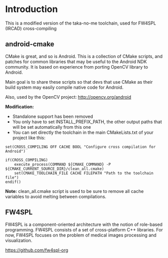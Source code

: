 # Introduction

This is a modified version of the taka-no-me toolchain, used for FW4SPL (IRCAD) cross-compiling

## android-cmake 
CMake is great, and so is Android. This is a collection of CMake scripts, and
patches for common libraries that may be useful to the Android NDK community.
It is based on experience from porting OpenCV library to Android.

Main goal is to share these scripts so that devs that use CMake as their build
system may easily compile native code for Android.

Also, used by the OpenCV project: http://opencv.org/android

**Modification:**
- Standalone support has been removed
- You only have to set INSTALL_PREFIX_PATH, the other output paths that will be set automatically from this one
- You can set directly the toolchain in the main CMakeLists.txt of your project like this:
```
set(CROSS_COMPILING OFF CACHE BOOL "Configure cross compilation for Android")

if(CROSS_COMPILING)
    execute_process(COMMAND ${CMAKE_COMMAND} -P ${CMAKE_CURRENT_SOURCE_DIR}/clean_all.cmake)
    set(CMAKE_TOOLCHAIN_FILE CACHE FILEPATH "Path to the toolchain file")
endif()
```
**Note:**
clean_all.cmake script is used to be sure to remove all cache variables to avoid melting between compilations.

## FW4SPL
FW4SPL is a component-oriented architecture with the notion of role-based programming. FW4SPL consists of a set of cross-platform C++ libraries. For now, FW4SPL focuses on the problem of medical images processing and visualization.

https://github.com/fw4spl-org



